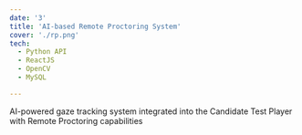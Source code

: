 ```yaml
---
date: '3'
title: 'AI-based Remote Proctoring System'
cover: './rp.png'
tech:
  - Python API
  - ReactJS
  - OpenCV
  - MySQL

---
```


AI-powered gaze tracking system integrated into the Candidate Test Player with Remote Proctoring capabilities 